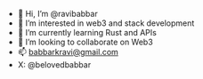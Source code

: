 - 👋 Hi, I’m @ravibabbar
- 👀 I’m interested in web3 and stack development
- 🌱 I’m currently learning Rust and APIs
- 💞️ I’m looking to collaborate on Web3
- 📫 babbarkravi@gmail.com
- X: @belovedbabbar

